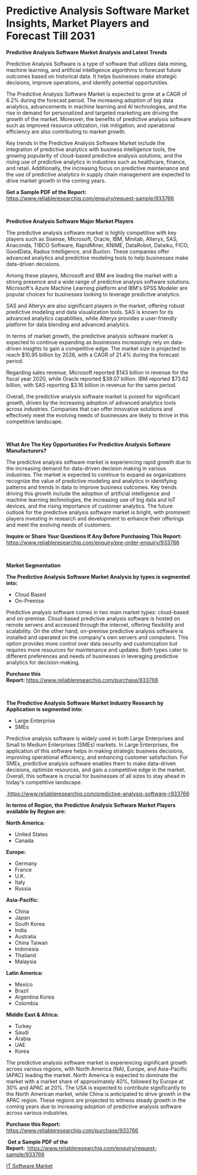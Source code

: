 <p><h1>Predictive Analysis Software Market Insights, Market Players and Forecast Till 2031</h1></p><p><strong>Predictive Analysis Software Market Analysis and Latest Trends</strong></p>
<p><p>Predictive Analysis Software is a type of software that utilizes data mining, machine learning, and artificial intelligence algorithms to forecast future outcomes based on historical data. It helps businesses make strategic decisions, improve operations, and identify potential opportunities.</p><p>The Predictive Analysis Software Market is expected to grow at a CAGR of 6.2% during the forecast period. The increasing adoption of big data analytics, advancements in machine learning and AI technologies, and the rise in demand for personalized and targeted marketing are driving the growth of the market. Moreover, the benefits of predictive analysis software such as improved resource utilization, risk mitigation, and operational efficiency are also contributing to market growth.</p><p>Key trends in the Predictive Analysis Software Market include the integration of predictive analytics with business intelligence tools, the growing popularity of cloud-based predictive analysis solutions, and the rising use of predictive analytics in industries such as healthcare, finance, and retail. Additionally, the increasing focus on predictive maintenance and the use of predictive analytics in supply chain management are expected to drive market growth in the coming years.</p></p>
<p><strong>Get a Sample PDF of the Report:&nbsp;</strong> <a href="https://www.reliableresearchiq.com/enquiry/request-sample/933766">https://www.reliableresearchiq.com/enquiry/request-sample/933766</a></p>
<p>&nbsp;</p>
<p><strong>Predictive Analysis Software Major Market Players</strong></p>
<p><p>The predictive analysis software market is highly competitive with key players such as Sisense, Microsoft, Oracle, IBM, Minitab, Alteryx, SAS, Anaconda, TIBCO Software, RapidMiner, KNIME, DataRobot, Dataiku, FICO, GoodData, Radius Intelligence, and Buxton. These companies offer advanced analytics and predictive modeling tools to help businesses make data-driven decisions.</p><p>Among these players, Microsoft and IBM are leading the market with a strong presence and a wide range of predictive analysis software solutions. Microsoft's Azure Machine Learning platform and IBM's SPSS Modeler are popular choices for businesses looking to leverage predictive analytics.</p><p>SAS and Alteryx are also significant players in the market, offering robust predictive modeling and data visualization tools. SAS is known for its advanced analytics capabilities, while Alteryx provides a user-friendly platform for data blending and advanced analytics.</p><p>In terms of market growth, the predictive analysis software market is expected to continue expanding as businesses increasingly rely on data-driven insights to gain a competitive edge. The market size is projected to reach $10.95 billion by 2026, with a CAGR of 21.4% during the forecast period.</p><p>Regarding sales revenue, Microsoft reported $143 billion in revenue for the fiscal year 2020, while Oracle reported $39.07 billion. IBM reported $73.62 billion, with SAS reporting $3.16 billion in revenue for the same period.</p><p>Overall, the predictive analysis software market is poised for significant growth, driven by the increasing adoption of advanced analytics tools across industries. Companies that can offer innovative solutions and effectively meet the evolving needs of businesses are likely to thrive in this competitive landscape.</p></p>
<p>&nbsp;</p>
<p><strong>What Are The Key Opportunities For Predictive Analysis Software Manufacturers?</strong></p>
<p><p>The predictive analysis software market is experiencing rapid growth due to the increasing demand for data-driven decision making in various industries. The market is expected to continue to expand as organizations recognize the value of predictive modeling and analytics in identifying patterns and trends in data to improve business outcomes. Key trends driving this growth include the adoption of artificial intelligence and machine learning technologies, the increasing use of big data and IoT devices, and the rising importance of customer analytics. The future outlook for the predictive analysis software market is bright, with prominent players investing in research and development to enhance their offerings and meet the evolving needs of customers.</p></p>
<p><strong>Inquire or Share Your Questions If Any Before Purchasing This Report:</strong> <a href="https://www.reliableresearchiq.com/enquiry/pre-order-enquiry/933766">https://www.reliableresearchiq.com/enquiry/pre-order-enquiry/933766</a></p>
<p>&nbsp;</p>
<p><strong>Market Segmentation</strong></p>
<p><strong>The Predictive Analysis Software Market Analysis by types is segmented into:</strong></p>
<p><ul><li>Cloud Based</li><li>On-Premise</li></ul></p>
<p><p>Predictive analysis software comes in two main market types: cloud-based and on-premise. Cloud-based predictive analysis software is hosted on remote servers and accessed through the internet, offering flexibility and scalability. On the other hand, on-premise predictive analysis software is installed and operated on the company's own servers and computers. This option provides more control over data security and customization but requires more resources for maintenance and updates. Both types cater to different preferences and needs of businesses in leveraging predictive analytics for decision-making.</p></p>
<p><strong>Purchase this Report:&nbsp;</strong><a href="https://www.reliableresearchiq.com/purchase/933766">https://www.reliableresearchiq.com/purchase/933766</a></p>
<p>&nbsp;</p>
<p><strong>The Predictive Analysis Software Market Industry Research by Application is segmented into:</strong></p>
<p><ul><li>Large Enterprise</li><li>SMEs</li></ul></p>
<p><p>Predictive analysis software is widely used in both Large Enterprises and Small to Medium Enterprises (SMEs) markets. In Large Enterprises, the application of this software helps in making strategic business decisions, improving operational efficiency, and enhancing customer satisfaction. For SMEs, predictive analysis software enables them to make data-driven decisions, optimize resources, and gain a competitive edge in the market. Overall, this software is crucial for businesses of all sizes to stay ahead in today's competitive landscape.</p></p>
<p><a href="https://www.reliableresearchiq.com/predictive-analysis-software-r933766">&nbsp;https://www.reliableresearchiq.com/predictive-analysis-software-r933766</a></p>
<p><strong>In terms of Region, the Predictive Analysis Software Market Players available by Region are:</strong></p>
<p>
    <p> <strong> North America: </strong>
        <ul>
            <li>United States</li>
            <li>Canada</li>
        </ul>
        </p> 
    <p> <strong> Europe: </strong>
        <ul>
            <li>Germany</li>
            <li>France</li>
            <li>U.K.</li>
            <li>Italy</li>
            <li>Russia</li>
        </ul>
        </p> 
    <p> <strong> Asia-Pacific: </strong>
        <ul>
            <li>China</li>
            <li>Japan</li>
            <li>South Korea</li>
            <li>India</li>
            <li>Australia</li>
            <li>China Taiwan</li>
            <li>Indonesia</li>
            <li>Thailand</li>
            <li>Malaysia</li>
        </ul>
        </p> 
    <p> <strong> Latin America: </strong>
        <ul>
            <li>Mexico</li>
            <li>Brazil</li>
            <li>Argentina Korea</li>
            <li>Colombia</li>
        </ul>
        </p> 
    <p> <strong> Middle East & Africa: </strong>
        <ul>
            <li>Turkey</li>
            <li>Saudi</li>
            <li>Arabia</li>
            <li>UAE</li>
            <li>Korea</li>
        </ul>
    </p>
    </p>
<p><p>The predictive analysis software market is experiencing significant growth across various regions, with North America (NA), Europe, and Asia-Pacific (APAC) leading the market. North America is expected to dominate the market with a market share of approximately 40%, followed by Europe at 30% and APAC at 20%. The USA is expected to contribute significantly to the North American market, while China is anticipated to drive growth in the APAC region. These regions are projected to witness steady growth in the coming years due to increasing adoption of predictive analysis software across various industries.</p></p>
<p><strong>Purchase this Report: </strong><a href="https://www.reliableresearchiq.com/purchase/933766">https://www.reliableresearchiq.com/purchase/933766</a></p>
<p>&nbsp;<strong>Get a Sample PDF of the Report:&nbsp;&nbsp;</strong><a href="https://www.reliableresearchiq.com/enquiry/request-sample/933766">https://www.reliableresearchiq.com/enquiry/request-sample/933766</a></p>
<p><strong></strong></p>
<p><p><a href="https://view.publitas.com/reportprime-1/global-it-software-industry-types-applications-market-players-regional-growth-analysis-and-future-scenarios-2024-2031/">IT Software Market</a></p></p>